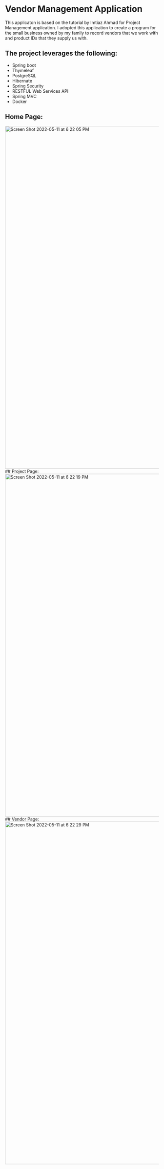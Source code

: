 # Vendor Management Application

This applicaton is based on the tutorial by Imtiaz Ahmad for Project Management application. 
I adopted this application to create a program for the small business owned by my family to record vendors that we work with and product IDs that they supply us with. 

## The project leverages the following:

- Spring boot
- Thymeleaf
- PostgreSQL
- Hibernate
- Spring Security
- RESTFUL Web Services API
- Spring MVC 
- Docker

## Home Page:
<img width="1123" alt="Screen Shot 2022-05-11 at 6 22 05 PM" src="https://user-images.githubusercontent.com/6551250/167973216-a6ee0f1e-a38d-4627-910e-81d23b363746.png">
## Project Page:
<img width="1123" alt="Screen Shot 2022-05-11 at 6 22 19 PM" src="https://user-images.githubusercontent.com/6551250/167973241-419a7c66-27da-41e2-9eaf-2e96ead558c7.png">
## Vendor Page:
<img width="1123" alt="Screen Shot 2022-05-11 at 6 22 29 PM" src="https://user-images.githubusercontent.com/6551250/167973247-081cb9c6-0f72-4445-a283-154d899c0ea5.png">
